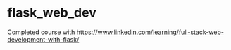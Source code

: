 # flask_web_dev
Completed course with https://www.linkedin.com/learning/full-stack-web-development-with-flask/
